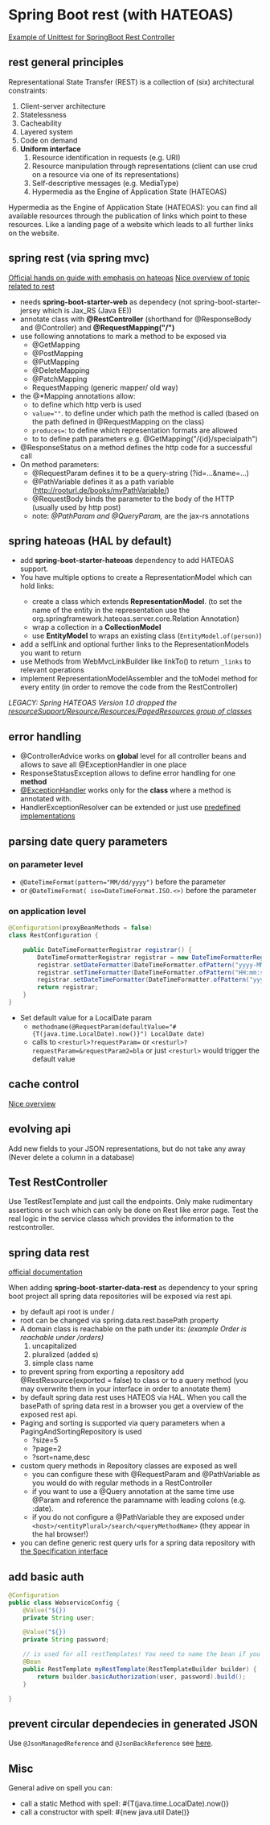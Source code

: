 # Spring Boot rest (with HATEOAS)

[Example of Unittest for SpringBoot Rest Controller](https://github.com/CrowdSalat/boilerplate/tree/main/springboot/resttest)

## rest general principles 

Representational State Transfer (REST) is a collection of (six) architectural constraints:

1. Client-server architecture
2. Statelessness
3. Cacheability
4. Layered system
5. Code on demand 
6. **Uniform interface**
     1. Resource identification in requests (e.g. URI)
     2. Resource manipulation through representations (client can use crud on a resource via one of its representations)
     3. Self-descriptive messages (e.g. MediaType)
     4. Hypermedia as the Engine of Application State (HATEOAS)

Hypermedia as the Engine of Application State (HATEOAS): you can find all available resources through the publication of links which point to these resources. Like a landing page of a website which leads to all further links on the website.  


## spring rest (via spring mvc)

[Official hands on guide with emphasis on hateoas](https://spring.io/guides/tutorials/rest/)
[Nice overview of topic related to rest](https://www.baeldung.com/rest-with-spring-series)

- needs **spring-boot-starter-web** as dependecy (not spring-boot-starter-jersey which is Jax_RS (Java EE))
- annotate class with **@RestController** (shorthand for @ResponseBody and @Controller) and **@RequestMapping("/")**
- use following annotations to mark a method to be exposed via 
    - @GetMapping
    - @PostMapping
    - @PutMapping
    - @DeleteMapping
    - @PatchMapping
    - RequestMapping (generic mapper/ old way)
- the @*Mapping annotations allow: 
    - to define which http verb is used
    - `value=""`. to define under which path the method is called (based on the path defined in @RequestMapping on the class) 
    - `produces=`: to define which representation formats are allowed
    - to to define path parameters e.g. @GetMapping("/{id}/specialpath")
- @ResponseStatus on a method defines the http code for a successful call
- On method parameters:
    - @RequestParam defines it to be a query-string (?id=...&name=...)
    - @PathVariable defines it as a path variable (http://rooturl.de/books/myPathVariable/)
    - @RequestBody binds the parameter to the body of the HTTP (usually used by http post)
    - note: *@PathParam and @QueryParam,* are the jax-rs annotations

## spring hateoas (HAL by default)

- add **spring-boot-starter-hateoas** dependency to add HATEOAS support.
- You have multiple options to create a RepresentationModel<T> which can hold links:
    - create a class which extends **RepresentationModel<T>**. (to set the name of the entity in the representation  use the org.springframework.hateoas.server.core.Relation Annotation)
    - wrap a collection in a **CollectionModel<T>** 
    - use **EntityModel** to wraps an existing class (`EntityModel.of(person)`)
- add a selfLink and optional further links to the RepresentationModels you want to return
- use Methods from WebMvcLinkBuilder like linkTo() to return `_links` to relevant operations
- implement RepresentationModelAssembler and the toModel method for every entity (in order to remove the code from the RestController)

*LEGACY: Spring HATEOAS Version 1.0 dropped the [resourceSupport/Resource/Resources/PagedResources group of classes](https://docs.spring.io/spring-hateoas/docs/current/reference/html/#migrate-to-1.0)*

## error handling 

- @ControllerAdvice works on **global** level for all controller beans and allows to save all @ExceptionHandler in one place
- ResponseStatusException allows to define error handling for one **method**
- [@ExceptionHandler](https://spring.io/blog/2013/11/01/exception-handling-in-spring-mvc) works only for the **class** where a method is annotated with. 
- HandlerExceptionResolver can be extended or just use [predefined implementations](https://docs.spring.io/spring/docs/current/javadoc-api/org/springframework/web/servlet/HandlerExceptionResolver.html)

## parsing date query parameters

### on parameter level

- `@DateTimeFormat(pattern="MM/dd/yyyy")` before the parameter 
- or `@DateTimeFormat( iso=DateTimeFormat.ISO.<>)`  before the parameter 

### on application level

```java
@Configuration(proxyBeanMethods = false)
class RestConfiguration {

    public DateTimeFormatterRegistrar registrar() {
        DateTimeFormatterRegistrar registrar = new DateTimeFormatterRegistrar()
        registrar.setDateFormatter(DateTimeFormatter.ofPattern("yyyy-MM-dd"));
        registrar.setTimeFormatter(DateTimeFormatter.ofPattern("HH:mm:ss"));
        registrar.setDateTimeFormatter(DateTimeFormatter.ofPattern("yyyy-MM-dd'T'HH:mm:ss"));
        return registrar;
    }
}
```
- Set default value for a LocalDate param
    - `methodname(@RequestParam(defaultValue="#{T(java.time.LocalDate).now()}") LocalDate date)` 
    - calls to `<resturl>?requestParam=` or `<resturl>?requestParam=&requestParam2=bla` or just `<resturl>` would trigger the default value


## cache control

[Nice overview](https://www.baeldung.com/spring-security-cache-control-headers)

## evolving api

Add new fields to your JSON representations, but do not take any away (Never delete a column in a database)

## Test RestController

Use TestRestTemplate and just call the endpoints. Only make rudimentary assertions or such which can only be done on Rest like error page. Test the real logic in the service classs which provides the information to the restcontroller.

## spring data rest

[official documentation](https://docs.spring.io/spring-data/rest/docs/current/reference/html/)

When adding **spring-boot-starter-data-rest** as dependency to your spring boot project all spring data repositories will be exposed via rest api.

- by default api root is under /
- root can be changed via spring.data.rest.basePath property
- A domain class is reachable on the path under its: *(example Order is reachable under /orders)*
    1. uncapitalized
    2. pluralized (added s)
    3. simple class name 
- to prevent spring from exporting a repository add @RestResource(exported = false) to class or to a query method (you may overwrite them in your interface in order to annotate them)
- by default spring data rest uses HATEOS via HAL. When you call the basePath of spring data rest in a browser you get a overview of the exposed rest api.
- Paging and sorting is supported via query parameters when a PagingAndSortingRepository is used 
    - ?size=5
    - ?page=2
    - ?sort=name,desc
- custom query methods in Repository classes are exposed as well
    - you can configure these  with @RequestParam and @PathVariable as you would do with regular methods in a RestController 
    - if you want to use a @Query annotation at the same time use @Param and reference the paramname with leading colons (e.g. :date).
    - if you do not configure a @PathVariable they are exposed under `<host>/<entityPlural>/search/<queryMethodName>` (they appear in the hal browser!)
- you can define generic rest query urls for a spring data repository with [the Specification interface](https://www.baeldung.com/rest-api-search-language-spring-data-specifications)

## add basic auth

```java
@Configuration
public class WebserviceConfig {
    @Value("${})
    private String user;

    @Value("${})
    private String password;

    // is used for all restTemplates! You need to name the bean if you want to call mltiple domains
    @Bean
    public RestTemplate myRestTemplate(RestTemplateBuilder builder) {
        return builder.basicAuthorization(user, password).build();
    }

}
```

## prevent circular dependecies in generated JSON

Use `@JsonManagedReference` and `@JsonBackReference` see [here](https://www.baeldung.com/jackson-bidirectional-relationships-and-infinite-recursion).

## Misc

General adive on spell you can: 
- call a static Method with spell: #{T(java.time.LocalDate).now()}
- call a constructor with spell: #{new java.util Date()}
